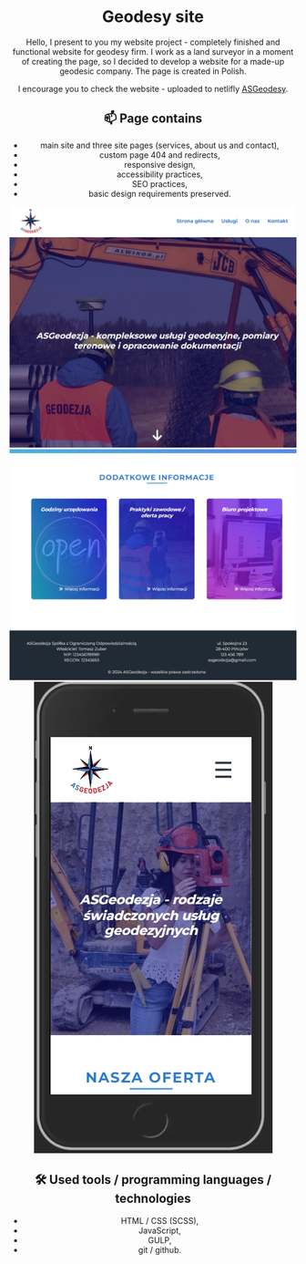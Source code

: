 <div align='center'>
<h1>Geodesy site</h1>

<p>Hello, I present to you my website project - completely finished and functional website for geodesy firm.
I work as a land surveyor in a moment of creating the page, so I decided to develop a website for a made-up geodesic company.
The page is created in Polish.</p>

<p>I encourage you to check the website - uploaded to netlifly <a href='https://asgeodesy.netlify.app/'>ASGeodesy</a>.</p>

<h2>📫 Page contains</h2>

 - main site and three site pages (services, about us and contact),
 - custom page 404 and redirects,
 - responsive design,
 - accessibility practices,
 - SEO practices,
 - basic design requirements preserved.

<img src='./src/assets/readme/mainSite1.jpg'>
<img src='./src/assets/readme/mainSite2.jpg'>
<img src='./src/assets/readme/usage.jpg'>

<h2>🛠 Used tools / programming languages / technologies</h2>

 - HTML / CSS (SCSS),
 - JavaScript,
 - GULP,
 - git / github.

</div>
